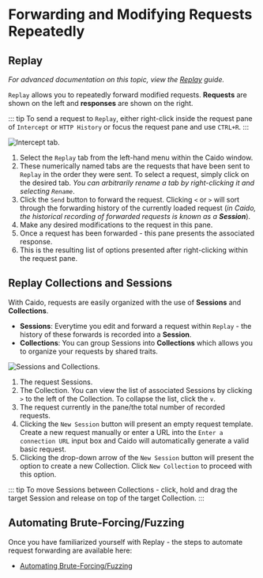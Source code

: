 # Forwarding and Modifying Requests Repeatedly

## Replay

_For advanced documentation on this topic, view the [Replay](/guides/replay.md) guide._

`Replay` allows you to repeatedly forward modified requests. **Requests** are shown on the left and **responses** are shown on the right.

::: tip
To send a request to `Replay`, either right-click inside the request pane of `Intercept` or `HTTP History` or focus the request pane and use `CTRL+R`.
:::

<img alt="Intercept tab." src="/_images/replay_interface.png" center/>

1. Select the `Replay` tab from the left-hand menu within the Caido window.
2. These numerically named tabs are the requests that have been sent to `Replay` in the order they were sent. To select a request, simply click on the desired tab. _You can arbitrarily rename a tab by right-clicking it and selecting `Rename`_.
3. Click the `Send` button to forward the request. Clicking `<` or `>` will sort through the forwarding history of the currently loaded request (_in Caido, the historical recording of forwarded requests is known as a **Session**_).
4. Make any desired modifications to the request in this pane.
5. Once a request has been forwarded - this pane presents the associated response.
6. This is the resulting list of options presented after right-clicking within the request pane.

## Replay Collections and Sessions

With Caido, requests are easily organized with the use of **Sessions** and **Collections**.

- **Sessions**: Everytime you edit and forward a request within `Replay` - the history of these forwards is recorded into a **Session**.
- **Collections**: You can group Sessions into **Collections** which allows you to organize your requests by shared traits.

<img alt="Sessions and Collections." src="/_images/session_collection_tab.png" center/>

1. The request Sessions.
2. The Collection. You can view the list of associated Sessions by clicking `>` to the left of the Collection. To collapse the list, click the `∨`.
3. The request currently in the pane/the total number of recorded requests.
4. Clicking the `New Session` button will present an empty request template. Create a new request manually or enter a URL into the `Enter a connection URL` input box and Caido will automatically generate a valid basic request.
5. Clicking the drop-down arrow of the `New Session` button will present the option to create a new Collection. Click `New Collection` to proceed with this option.

::: tip
To move Sessions between Collections - click, hold and drag the target Session and release on top of the target Collection.
:::

## Automating Brute-Forcing/Fuzzing

Once you have familiarized yourself with Replay - the steps to automate request forwarding are available here:

- [Automating Brute-Forcing/Fuzzing](./automate.md)
